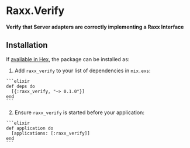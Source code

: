 # Raxx.Verify

**Verify that Server adapters are correctly implementing a Raxx Interface**

## Installation

If [available in Hex](https://hex.pm/docs/publish), the package can be installed as:

  1. Add `raxx_verify` to your list of dependencies in `mix.exs`:

    ```elixir
    def deps do
      [{:raxx_verify, "~> 0.1.0"}]
    end
    ```

  2. Ensure `raxx_verify` is started before your application:

    ```elixir
    def application do
      [applications: [:raxx_verify]]
    end
    ```
